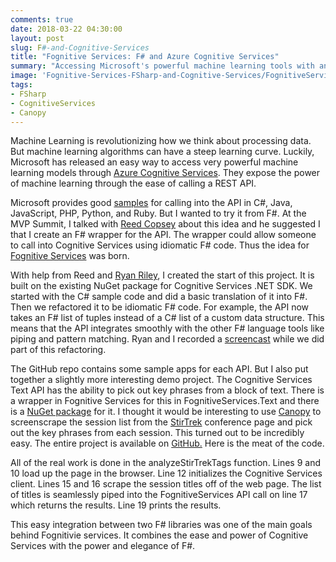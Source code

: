 ```yaml
---
comments: true
date: 2018-03-22 04:30:00
layout: post
slug: F#-and-Cognitive-Services
title: "Fognitive Services: F# and Azure Cognitive Services"
summary: "Accessing Microsoft's powerful machine learning tools with an F# service call."
image: 'Fognitive-Services-FSharp-and-Cognitive-Services/FognitiveServices.png'
tags:
- FSharp
- CognitiveServices
- Canopy
---
```



Machine Learning is revolutionizing how we think about processing data. But machine learning algorithms can have a steep learning curve. Luckily, Microsoft has released an easy way to access very powerful machine learning models through [Azure Cognitive Services](https://azure.microsoft.com/en-us/services/cognitive-services/). They expose the power of machine learning through the ease of calling a REST API.

Microsoft provides good [samples](https://docs.microsoft.com/en-us/azure/cognitive-services/computer-vision/) for calling into the API in C#, Java, JavaScript, PHP, Python, and Ruby. But I wanted to try it from F#. At the MVP Summit, I talked with [Reed Copsey](https://github.com/ReedCopsey) about this idea and he suggested I that I create an F# wrapper for the API. The wrapper could allow someone to call into Cognitive Services using idiomatic F# code. Thus the idea for [Fognitive Services](https://github.com/pottereric/FognitiveServices/) was born.

With help from Reed and [Ryan Riley](https://twitter.com/panesofglass), I created the start of this project. It is built on the existing NuGet package for Cognitive Services .NET SDK. We started with the C# sample code and did a basic translation of it into F#. Then we refactored it to be idiomatic F# code. For example, the API now takes an F# list of tuples instead of a C# list of a custom data structure. This means that the API integrates smoothly with the other F# language tools like piping and pattern matching. Ryan and I recorded a [screencast](https://www.youtube.com/watch?v=V6URf4AnPGs) while we did part of this refactoring. 

The GitHub repo contains some sample apps for each API. But I also put together a slightly more interesting demo project. The Cognitive Services Text API has the ability to pick out key phrases from a block of text. There is a wrapper in Fognitive Services for this in FognitiveServices.Text and there is a [NuGet package](https://www.nuget.org/packages/FognitiveServices.Text/) for it. I thought it would be interesting to use [Canopy](http://lefthandedgoat.github.io/canopy/) to screenscrape the session list from the [StirTrek](https://stirtrek.com/) conference page and pick out the key phrases from each session. This turned out to be incredibly easy. The entire project is available on [GitHub.](https://github.com/pottereric/StirTrekKeywordAnalyzer) Here is the meat of the code.

<script src="https://gist.github.com/pottereric/e5e00bca3f7cc8ca61790616d2a483b6.js"></script>

All of the real work is done in the analyzeStirTrekTags function. Lines 9 and 10 load up the page in the browser. Line 12 initializes the Cognitive Services client. Lines 15 and 16 scrape the session titles off of the web page. The list of titles is seamlessly piped into the FognitiveServices API call on line 17 which returns the results. Line 19 prints the results. 

This easy integration between two F# libraries was one of the main goals behind Fognitivie services. It combines the ease and power of Cognitive Services with the power and elegance of F#. 




